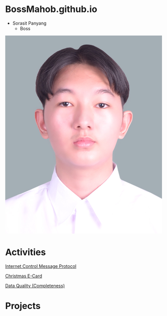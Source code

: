 # BossMahob.github.io
- Sorasit Panyang
  - Boss

![UserImage](images/NisitProfile.jpg)

# Activities
[Internet Control Message Protocol](icmp)

[Christmas E-Card](christmas_card.md)

[Data Quality (Completeness)](completeness.md)

# Projects
